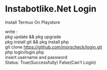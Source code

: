 # Instabotlike.Net Login
Install Termux On Playstore

write :<br>
pkg update && pkg upgrade<br>
pkg install git && pkg install php<br>
git clone https://github.com/morscheck/login.git<br>
php login/login.php<br>
insert username and password<br>
Status: True(Successfully) False(Can't Login)<br>
